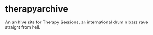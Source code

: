 # therapyarchive
An archive site for Therapy Sessions, an international drum n bass rave straight from hell.
